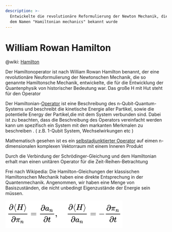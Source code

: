 ```yaml
---
description: >-
  Entwickelte die revolutionäre Reformulierung der Newton Mechanik, die unter
  dem Namen "Hamiltonian mechanics" bekannt wurde
---
```


# William Rowan Hamilton

@wiki: [Hamilton](https://en.wikipedia.org/wiki/William\_Rowan\_Hamilton)

Der Hamiltonoperator ist nach William Rowan Hamilton benannt, der eine revolutionäre Neuformulierung der Newtonschen Mechanik, die so genannte Hamiltonsche Mechanik, entwickelte, die für die Entwicklung der Quantenphysik von historischer Bedeutung war. Das große H mit Hut steht für den Operator

Der Hamiltonian-[Operator](https://app.gitbook.com/s/-MjY9ZUOIiOq3c33tSsV/c/VzobyTDZAiPZcJtiwrNf/william-rowan-hamilton) ist eine Beschreibung des n-Qubit-Quantum-Systems und beschreibt die kinetische Energie aller Partikel, sowie die potentielle Energy der Partikel,die mit dem System verbunden sind. Dabei ist zu beachten, dass die Beschreibung des Operators vereinfacht werden kann um spezifisch ein System mit den markanten Merkmalen zu beschreiben . ( z.B. 1-Qubit System, Wechselwirkungen etc )&#x20;

Mathematisch gesehen ist es ein [selbstadjunktierter Operator](https://en.wikipedia.org/wiki/Self-adjoint\_operator) auf eimen n-dimensionalen komplexen Vektorraum mit einem Inneren Produkt&#x20;

Durch die Verbindung der Schrödinger-Gleichung und dem Hamiltonian erhalt man einen unitären Operator für die Zeit-Reihen-Betrachtung&#x20;

Frei nach Wikipedia: Die Hamilton-Gleichungen der klassischen Hamiltonschen Mechanik haben eine direkte Entsprechung in der Quantenmechanik. Angenommen, wir haben eine Menge von Basiszuständen, die nicht unbedingt Eigenzustände der Energie sein müssen.

![@wikipedia](<.gitbook/assets/image (1) (1).png>)

